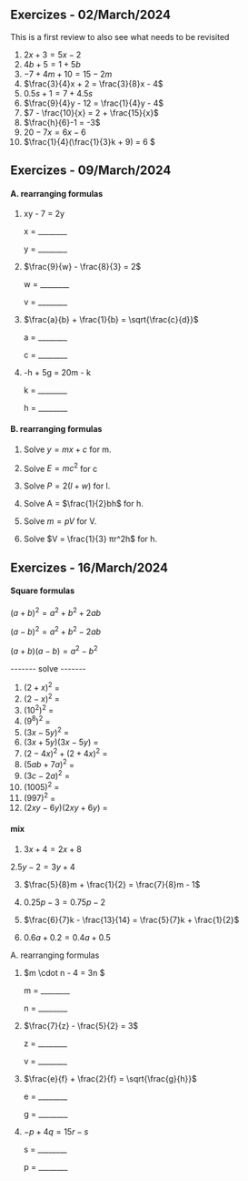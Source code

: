 
## Exercizes - 02/March/2024 

This is a first review to also see what needs to be revisited 

1) $2x + 3 = 5x - 2$
2) $4b + 5 = 1 + 5b$
3) $-7 + 4m + 10 = 15 - 2m$
4) $\frac{3}{4}x + 2 = \frac{3}{8}x - 4$
5) $0.5s + 1 = 7 + 4.5s$
6) $\frac{9}{4}y - 12 = \frac{1}{4}y - 4$
7) $7 - \frac{10}{x} = 2 + \frac{15}{x}$
8) $\frac{h}{6}-1 = -3$
9) $20-7x = 6x - 6$
10) $\frac{1}{4}(\frac{1}{3}k + 9) = 6  $


## Exercizes - 09/March/2024 

#### A. rearranging formulas 

1. xy - 7 = 2y
   
   x = ________
   
   y = ________

2. $\frac{9}{w} - \frac{8}{3} = 2\$

   w = ________

   v = ________

3. $\frac{a}{b} + \frac{1}{b} = \sqrt{\frac{c}{d}}\$

   a = ________

   c = ________

4. -h + 5g = 20m - k

   k = ________

   h = ________


#### B. rearranging formulas 

1. Solve $y = mx + c$ for m.

2. Solve $E = mc^2$  for c
   
3. Solve $P = 2(l + w)$ for l.
   
4. Solve A = $\frac{1}{2}bh$  for h.

5. Solve $m = pV$ for V.
   
6. Solve $V = \frac{1}{3} πr^2h$ for h.
   
## Exercizes - 16/March/2024    

#### Square formulas 

$(a + b)^2 = a^2 + b^2 + 2ab$

$(a - b)^2 = a^2 + b^2 - 2ab$

$(a + b)(a - b) = a^2 - b^2$

------- solve -------

1. $(2 + x)^2$ = 
2. $(2 - x)^2$  = 
3. $(10^2)^2$ = 
4. $(9^8)^2$ = 
5. $(3x - 5y)^2$ = 
6. $(3x + 5y)(3x - 5y)$ = 
7. $(2 - 4x)^2 + (2 + 4x)^2$ = 
8. $(5ab + 7a)^2$ = 
9. $(3c - 2a)^2$ = 
10. $(1005)^2$ = 
11. $(997)^2$ =
13. $(2xy - 6y)(2xy + 6y)$  = 

#### mix 

1. $3x + 4 = 2x + 8$

2.$5y - 2 = 3y + 4$

3. $\frac{5}{8}m + \frac{1}{2} = \frac{7}{8}m - 1$

4. $0.25p - 3 = 0.75p - 2$

5. $\frac{6}{7}k - \frac{13}{14} = \frac{5}{7}k + \frac{1}{2}$

6. $0.6a + 0.2 = 0.4a + 0.5$


A. rearranging formulas

1. $m \cdot n - 4 = 3n $

   m = ________

   n = ________

2. $\frac{7}{z} - \frac{5}{2} = 3$

   z = ________

   v = ________

3. $\frac{e}{f} + \frac{2}{f} = \sqrt{\frac{g}{h}}$

   e = ________

   g = ________

4. $-p + 4q = 15r - s$

   s = ________

   p = ________


